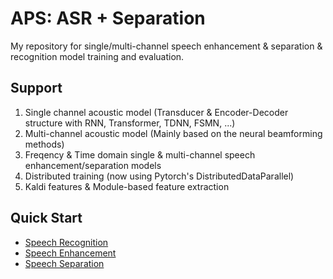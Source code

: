 # APS: ASR + Separation

My repository for single/multi-channel speech enhancement & separation & recognition model training and evaluation.

## Support

1. Single channel acoustic model (Transducer & Encoder-Decoder structure with RNN, Transformer, TDNN, FSMN, ...)
2. Multi-channel acoustic model (Mainly based on the neural beamforming methods)
3. Freqency & Time domain single & multi-channel speech enhancement/separation models
4. Distributed training (now using Pytorch's DistributedDataParallel)
5. Kaldi features & Module-based feature extraction

## Quick Start

* [Speech Recognition](doc/recognition.md)
* [Speech Enhancement](doc/enhancement.md)
* [Speech Separation](doc/separation.md)
